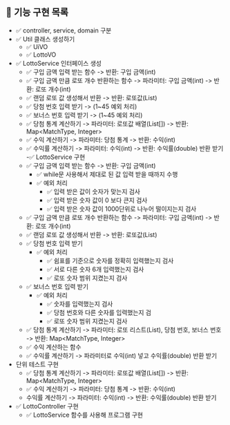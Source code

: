 ## 🚀 기능 구현 목록

- ✅ controller, service, domain 구분
- ✅ Util 클래스 생성하기
    - ✅ UiVO
    - ✅ LottoVO
- ✅ LottoService 인터페이스 생성
    - ✅ 구입 금액 입력 받는 함수 -> 반환: 구입 금액(int)
    - ✅ 구입 금액 만큼 로또 개수 반환하는 함수 -> 파라미터: 구입 금액(int) -> 반환: 로또 개수(int)
    - ✅ 랜덤 로또 값 생성해서 반환 -> 반환: 로또값(List<Integer>)
    - ✅ 당첨 번호 입력 받기 -> (1~45 예외 처리)
    - ✅ 보너스 번호 입력 받기 -> (1~45 예외 처리)
    - ✅ 당첨 통계 계산하기 -> 파라미터: 로또값 배열(List<Integer>[]) -> 반환: Map<MatchType, Integer>
    - ✅ 수익 계산하기 -> 파라미터: 당첨 통계 -> 반환: 수익(int)
    - ✅ 수익률 계산하기 -> 파라미터: 수익(int) -> 반환: 수익률(double) 반환 받기
-✅ LottoService 구현
    - ✅ 구입 금액 입력 받는 함수 -> 반환: 구입 금액(int)
      - ✅ while문 사용해서 제대로 된 값 입력 받을 때까지 수행
      - ✅ 예외 처리
          - ✅ 입력 받은 값이 숫자가 맞는지 검사
          - ✅ 입력 받은 숫자 값이 0 보다 큰지 검사
          - ✅ 입력 받은 숫자 값이 1000단위로 나누어 떨이지는지 검사
    - ✅ 구입 금액 만큼 로또 개수 반환하는 함수 -> 파라미터: 구입 금액(int) -> 반환: 로또 개수(int)
    - ✅ 랜덤 로또 값 생성해서 반환 -> 반환: 로또값(List<Integer>)
    - ✅ 당첨 번호 입력 받기
      - ✅ 예외 처리
        - ✅ 쉼표를 기준으로 숫자를 정확히 입력했는지 검사
        - ✅ 서로 다른 숫자 6개 입력했는지 검사
        - ✅ 로또 숫자 범위 지켰는지 검사
    - ✅ 보너스 번호 입력 받기
      - ✅ 예외 처리
        - ✅ 숫자를 입력했는지 검사
        - ✅ 당첨 번호와 다른 숫자를 입력했는지 검
        - ✅ 로또 숫자 범위 지켰는지 검사
    - ✅ 당첨 통계 계산하기 -> 파라미터: 로또 리스트(List<Lotto>), 당첨 번호, 보너스 번호 -> 반환: Map<MatchType, Integer>
    - ✅ 수익 계산하는 함수
    - ✅ 수익률 계산하기 -> 파라미터로 수익(int) 넣고 수익률(double) 반환 받기
- 단위 테스트 구현
  - ✅ 당첨 통계 계산하기 -> 파라미터: 로또값 배열(List<Integer>[]) -> 반환: Map<MatchType, Integer>
  - ✅ 수익 계산하기 -> 파라미터: 당첨 통계 -> 반환: 수익(int)
  - 수익률 계산하기 -> 파라미터: 수익(int) -> 반환: 수익률(double) 반환 받기
- ✅ LottoController 구현
    - ✅ LottoService 함수를 사용해 프로그램 구현